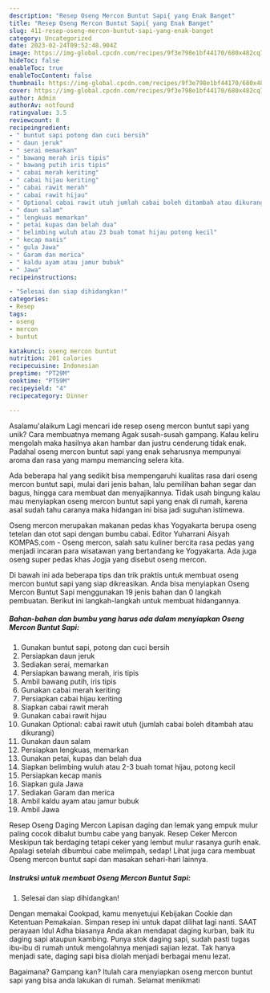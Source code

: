 ```yaml
---
description: "Resep Oseng Mercon Buntut Sapi{ yang Enak Banget"
title: "Resep Oseng Mercon Buntut Sapi{ yang Enak Banget"
slug: 411-resep-oseng-mercon-buntut-sapi-yang-enak-banget
category: Uncategorized
date: 2023-02-24T09:52:48.904Z
image: https://img-global.cpcdn.com/recipes/9f3e798e1bf44170/680x482cq70/oseng-mercon-buntut-sapi-foto-resep-utama.jpg
hideToc: false
enableToc: true
enableTocContent: false
thumbnail: https://img-global.cpcdn.com/recipes/9f3e798e1bf44170/680x482cq70/oseng-mercon-buntut-sapi-foto-resep-utama.jpg
cover: https://img-global.cpcdn.com/recipes/9f3e798e1bf44170/680x482cq70/oseng-mercon-buntut-sapi-foto-resep-utama.jpg
author: Admin
authorAv: notfound
ratingvalue: 3.5
reviewcount: 8
recipeingredient:
- " buntut sapi potong dan cuci bersih"
- " daun jeruk"
- " serai memarkan"
- " bawang merah iris tipis"
- " bawang putih iris tipis"
- " cabai merah keriting"
- " cabai hijau keriting"
- " cabai rawit merah"
- " cabai rawit hijau"
- " Optional cabai rawit utuh jumlah cabai boleh ditambah atau dikurangi"
- " daun salam"
- " lengkuas memarkan"
- " petai kupas dan belah dua"
- " belimbing wuluh atau 23 buah tomat hijau potong kecil"
- " kecap manis"
- " gula Jawa"
- " Garam dan merica"
- " kaldu ayam atau jamur bubuk"
- " Jawa"
recipeinstructions:

- "Selesai dan siap dihidangkan!"
categories:
- Resep
tags:
- oseng
- mercon
- buntut

katakunci: oseng mercon buntut 
nutrition: 201 calories
recipecuisine: Indonesian
preptime: "PT29M"
cooktime: "PT59M"
recipeyield: "4"
recipecategory: Dinner

---
```



Asalamu'alaikum Lagi mencari ide resep oseng mercon buntut sapi yang unik? Cara membuatnya memang Agak susah-susah gampang. Kalau keliru mengolah maka hasilnya akan hambar dan justru cenderung tidak enak. Padahal oseng mercon buntut sapi yang enak seharusnya mempunyai aroma dan rasa yang mampu memancing selera kita.


Ada beberapa hal yang sedikit bisa mempengaruhi kualitas rasa dari oseng mercon buntut sapi, mulai dari jenis bahan, lalu pemilihan bahan segar dan bagus, hingga cara membuat dan menyajikannya. Tidak usah bingung kalau mau menyiapkan oseng mercon buntut sapi yang enak di rumah, karena asal sudah tahu caranya maka hidangan ini bisa jadi suguhan istimewa.

Oseng mercon merupakan makanan pedas khas Yogyakarta berupa oseng tetelan dan otot sapi dengan bumbu cabai. Editor Yuharrani Aisyah KOMPAS.com - Oseng mercon, salah satu kuliner bercita rasa pedas yang menjadi incaran para wisatawan yang bertandang ke Yogyakarta. Ada juga oseng super pedas khas Jogja yang disebut oseng mercon.


Di bawah ini ada beberapa tips dan trik praktis untuk membuat oseng mercon buntut sapi yang siap dikreasikan. Anda bisa menyiapkan Oseng Mercon Buntut Sapi menggunakan 19 jenis bahan dan 0 langkah pembuatan. Berikut ini langkah-langkah untuk membuat hidangannya.

<!--inarticleads1-->

##### Bahan-bahan dan bumbu yang harus ada dalam menyiapkan Oseng Mercon Buntut Sapi:

1. Gunakan  buntut sapi, potong dan cuci bersih
1. Persiapkan  daun jeruk
1. Sediakan  serai, memarkan
1. Persiapkan  bawang merah, iris tipis
1. Ambil  bawang putih, iris tipis
1. Gunakan  cabai merah keriting
1. Persiapkan  cabai hijau keriting
1. Siapkan  cabai rawit merah
1. Gunakan  cabai rawit hijau
1. Gunakan  Optional: cabai rawit utuh (jumlah cabai boleh ditambah atau dikurangi)
1. Gunakan  daun salam
1. Persiapkan  lengkuas, memarkan
1. Gunakan  petai, kupas dan belah dua
1. Siapkan  belimbing wuluh atau 2-3 buah tomat hijau, potong kecil
1. Persiapkan  kecap manis
1. Siapkan  gula Jawa
1. Sediakan  Garam dan merica
1. Ambil  kaldu ayam atau jamur bubuk
1. Ambil  Jawa


Resep Oseng Daging Mercon Lapisan daging dan lemak yang empuk mulur paling cocok dibalut bumbu cabe yang banyak. Resep Ceker Mercon Meskipun tak berdaging tetapi ceker yang lembut mulur rasanya gurih enak. Apalagi setelah dibumbui cabe melimpah, sedap! Lihat juga cara membuat Oseng mercon buntut sapi dan masakan sehari-hari lainnya. 

<!--inarticleads2-->

##### Instruksi untuk membuat Oseng Mercon Buntut Sapi:


1. Selesai dan siap dihidangkan!

Dengan memakai Cookpad, kamu menyetujui Kebijakan Cookie dan Ketentuan Pemakaian. Simpan resep ini untuk dapat dilihat lagi nanti. SAAT perayaan Idul Adha biasanya Anda akan mendapat daging kurban, baik itu daging sapi ataupun kambing. Punya stok daging sapi, sudah pasti tugas ibu-ibu di rumah untuk mengolahnya menjadi sajian lezat. Tak hanya menjadi sate, daging sapi bisa diolah menjadi berbagai menu lezat. 

Bagaimana? Gampang kan? Itulah cara menyiapkan oseng mercon buntut sapi yang bisa anda lakukan di rumah. Selamat menikmati
